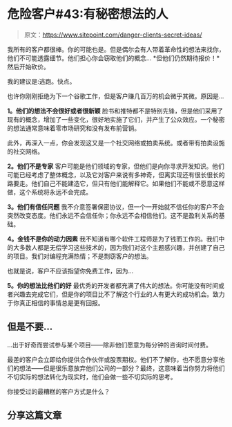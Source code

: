 # 危险客户#43:有秘密想法的人

> 原文：<https://www.sitepoint.com/danger-clients-secret-ideas/>

我所有的客户都很棒。你的可能也是。但是偶尔会有人带着革命性的想法来找你，他们不可能透露细节。他们担心你会窃取他们的概念… *但他们仍然期待报价！*然后开始砍价。

我的建议是:逃跑。快点。

也许你刚刚拒绝为下一个谷歌工作，但是客户赚几百万的机会微乎其微。原因是…

**1。他们的想法不会很好或者很新颖**
脸书和推特都不是特别先锋，但是他们采用了现有的概念，增加了一些变化，很好地实施了它们，并产生了公众效应。一个秘密的想法通常意味着零市场研究和没有发布前营销。

此外，再深入一点，你会发现这又是一个社交网络或拍卖系统。或者带有拍卖设施的社交网络。

**2。他们不是专家**
客户可能是他们领域的专家，但他们是向你寻求开发知识。他们可能已经考虑了整体概念，以及它对客户来说有多神奇，但离实现还有很长很长的路要走。他们自己不能建造它，但只有他们能解释它。如果他们不能或不愿意这样做，这个系统将永远不会完成。

**3。他们有信任问题**
我不介意签署保密协议，但一个一开始就不信任你的客户不会突然改变态度。他们永远不会信任你；你永远不会相信他们。这不是盈利关系的基础。

**4。金钱不是你的动力因素**
我不知道有哪个软件工程师是为了钱而工作的。我们中的大多数人都是无偿学习这些技术的，因为我们对这个主题感兴趣，并创建了自己的项目。我们对编程充满热情；不是剽窃客户的想法。

也就是说，客户不应该指望你免费工作，因为…

**5。你的想法比他们的好**
最优秀的开发者都充满了伟大的想法。你可能没有时间或者兴趣去完成它们，但是你的项目比不了解这个行业的人有更大的成功机会。致力于你真正相信的事情总是更有回报。

## 但是不要…

…出于好奇而尝试参与某个项目——除非他们愿意为每分钟的咨询时间付费。

最差的客户会立即给你提供合作伙伴或股票期权。他们不了解你，也不愿意分享他们的想法——但是很乐意放弃他们公司的一部分？最终，这意味着当你努力将他们不切实际的想法转化为现实时，他们会做一些不切实际的思考。

你接受过的最糟糕的客户方式是什么？

## 分享这篇文章